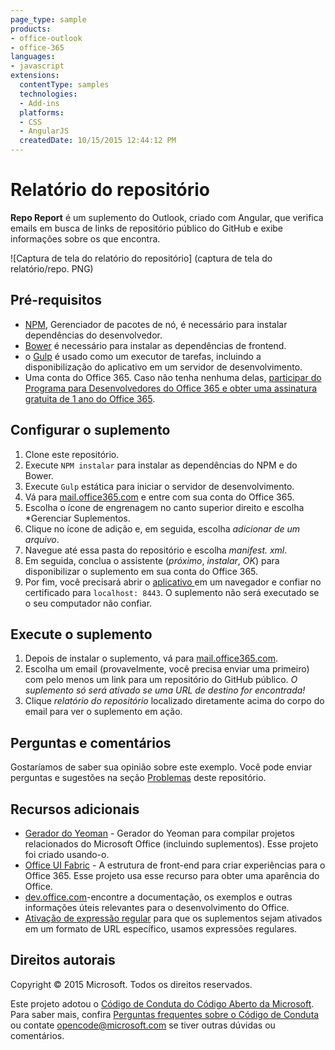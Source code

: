 ```yaml
---
page_type: sample
products:
- office-outlook
- office-365
languages:
- javascript
extensions:
  contentType: samples
  technologies:
  - Add-ins
  platforms:
  - CSS
  - AngularJS
  createdDate: 10/15/2015 12:44:12 PM
---
```

# Relatório do repositório
**Repo Report** é um suplemento do Outlook, criado com Angular, que verifica emails em busca de links de repositório público do GitHub e exibe informações sobre os que encontra.

![Captura de tela do relatório do repositório] (captura de tela do relatório/repo. PNG)

## Pré-requisitos
* [NPM](https://www.npmjs.com/), Gerenciador de pacotes de nó, é necessário para instalar dependências do desenvolvedor.
* [Bower](http://bower.io/) é necessário para instalar as dependências de frontend. 
* o [Gulp](http://gulpjs.com/) é usado como um executor de tarefas, incluindo a disponibilização do aplicativo em um servidor de desenvolvimento.
* Uma conta do Office 365. Caso não tenha nenhuma delas, [participar do Programa para Desenvolvedores do Office 365 e obter uma assinatura gratuita de 1 ano do Office 365](https://aka.ms/devprogramsignup).

## Configurar o suplemento
1. Clone este repositório.
2. Execute `NPM instalar` para instalar as dependências do NPM e do Bower.
3. Execute `Gulp` estática para iniciar o servidor de desenvolvimento.
4. Vá para [mail.office365.com](http://mail.office365.com) e entre com sua conta do Office 365.
5. Escolha o ícone de engrenagem no canto superior direito e escolha *Gerenciar Suplementos.
6. Clique no ícone de adição e, em seguida, escolha *adicionar de um arquivo*.
7. Navegue até essa pasta do repositório e escolha *manifest. xml*.
8. Em seguida, conclua o assistente (*próximo*, *instalar*, *OK*) para disponibilizar o suplemento em sua conta do Office 365.
9. Por fim, você precisará abrir o [aplicativo ](https://localhost:8443/appread/index.html) em um navegador e confiar no certificado para `localhost: 8443`. O suplemento não será executado se o seu computador não confiar.

## Execute o suplemento
1. Depois de instalar o suplemento, vá para [mail.office365.com](mail.office365.com). 
2. Escolha um email (provavelmente, você precisa enviar uma primeiro) com pelo menos um link para um repositório do GitHub público. *O suplemento só será ativado se uma URL de destino for encontrada!*
3. Clique *relatório do repositório* localizado diretamente acima do corpo do email para ver o suplemento em ação.

## Perguntas e comentários
Gostaríamos de saber sua opinião sobre este exemplo. Você pode enviar perguntas e sugestões na seção [Problemas](https://github.com/OfficeDev/Outlook-Add-in-RepoReport/issues) deste repositório.

## Recursos adicionais
* [Gerador do Yeoman](https://github.com/OfficeDev/generator-office) - Gerador do Yeoman para compilar projetos relacionados do Microsoft Office (incluindo suplementos). Esse projeto foi criado usando-o.
* [Office UI Fabric](https://github.com/OfficeDev/Office-UI-Fabric/) - A estrutura de front-end para criar experiências para o Office 365. Esse projeto usa esse recurso para obter uma aparência do Office. 
* [dev.office.com](http://dev.office.com)-encontre a documentação, os exemplos e outras informações úteis relevantes para o desenvolvimento do Office.
* [Ativação de expressão regular](https://msdn.microsoft.com/en-us/library/office/fp142135.aspx) para que os suplementos sejam ativados em um formato de URL específico, usamos expressões regulares.

## Direitos autorais
Copyright © 2015 Microsoft. Todos os direitos reservados.


Este projeto adotou o [Código de Conduta do Código Aberto da Microsoft](https://opensource.microsoft.com/codeofconduct/). Para saber mais, confira [Perguntas frequentes sobre o Código de Conduta](https://opensource.microsoft.com/codeofconduct/faq/) ou contate [opencode@microsoft.com](mailto:opencode@microsoft.com) se tiver outras dúvidas ou comentários.

